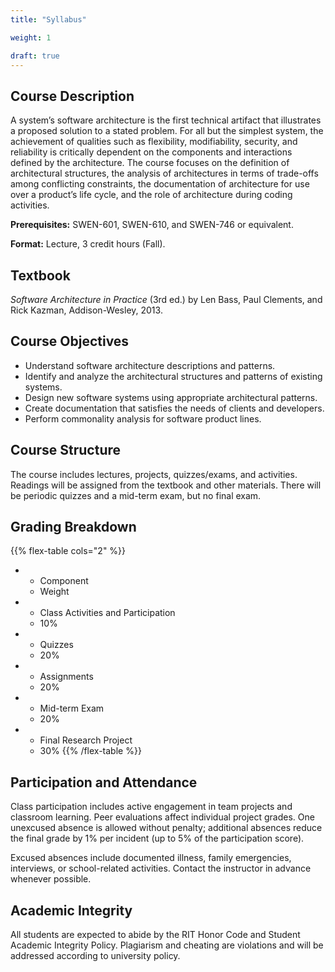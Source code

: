 ```yaml
---
title: "Syllabus"

weight: 1

draft: true
---
```


## Course Description

A system’s software architecture is the first technical artifact that illustrates a proposed solution to a stated problem. For all but the simplest system, the achievement of qualities such as flexibility, modifiability, security, and reliability is critically dependent on the components and interactions defined by the architecture. The course focuses on the definition of architectural structures, the analysis of architectures in terms of trade-offs among conflicting constraints, the documentation of architecture for use over a product’s life cycle, and the role of architecture during coding activities.

**Prerequisites:** SWEN-601, SWEN-610, and SWEN-746 or equivalent.

**Format:** Lecture, 3 credit hours (Fall).

## Textbook

*Software Architecture in Practice* (3rd ed.) by Len Bass, Paul Clements, and Rick Kazman, Addison-Wesley, 2013.

## Course Objectives

* Understand software architecture descriptions and patterns.
* Identify and analyze the architectural structures and patterns of existing systems.
* Design new software systems using appropriate architectural patterns.
* Create documentation that satisfies the needs of clients and developers.
* Perform commonality analysis for software product lines.

## Course Structure

The course includes lectures, projects, quizzes/exams, and activities. Readings will be assigned from the textbook and other materials. There will be periodic quizzes and a mid-term exam, but no final exam.

## Grading Breakdown

{{% flex-table cols="2" %}}
- * Component
  * Weight
- * Class Activities and Participation
  * 10%
- * Quizzes
  * 20%
- * Assignments
  * 20%
- * Mid-term Exam
  * 20%
- * Final Research Project
  * 30%
{{% /flex-table %}}

## Participation and Attendance

Class participation includes active engagement in team projects and classroom learning. Peer evaluations affect individual project grades. One unexcused absence is allowed without penalty; additional absences reduce the final grade by 1% per incident (up to 5% of the participation score).

Excused absences include documented illness, family emergencies, interviews, or school-related activities. Contact the instructor in advance whenever possible.

## Academic Integrity

All students are expected to abide by the RIT Honor Code and Student Academic Integrity Policy. Plagiarism and cheating are violations and will be addressed according to university policy.